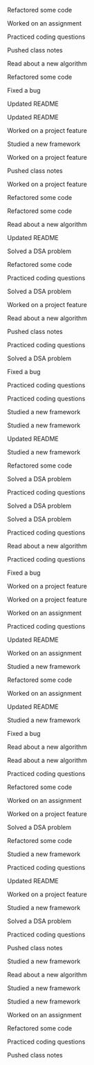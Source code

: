 Refactored some code

Worked on an assignment

Practiced coding questions

Pushed class notes

Read about a new algorithm

Refactored some code

Fixed a bug

Updated README

Updated README

Worked on a project feature

Studied a new framework

Worked on a project feature

Pushed class notes

Worked on a project feature

Refactored some code

Refactored some code

Read about a new algorithm

Updated README

Solved a DSA problem

Refactored some code

Practiced coding questions

Solved a DSA problem

Worked on a project feature

Read about a new algorithm

Pushed class notes

Practiced coding questions

Solved a DSA problem

Fixed a bug

Practiced coding questions

Practiced coding questions

Studied a new framework

Studied a new framework

Updated README

Studied a new framework

Refactored some code

Solved a DSA problem

Practiced coding questions

Solved a DSA problem

Solved a DSA problem

Practiced coding questions

Read about a new algorithm

Practiced coding questions

Fixed a bug

Worked on a project feature

Worked on a project feature

Worked on an assignment

Practiced coding questions

Updated README

Worked on an assignment

Studied a new framework

Refactored some code

Worked on an assignment

Updated README

Studied a new framework

Fixed a bug

Read about a new algorithm

Read about a new algorithm

Practiced coding questions

Refactored some code

Worked on an assignment

Worked on a project feature

Solved a DSA problem

Refactored some code

Studied a new framework

Practiced coding questions

Updated README

Worked on a project feature

Studied a new framework

Solved a DSA problem

Practiced coding questions

Pushed class notes

Studied a new framework

Read about a new algorithm

Studied a new framework

Studied a new framework

Worked on an assignment

Refactored some code

Practiced coding questions

Pushed class notes

